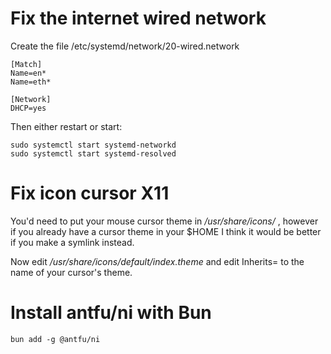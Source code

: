 
# Fix the internet wired network
Create the file /etc/systemd/network/20-wired.network

```
[Match]
Name=en*
Name=eth*

[Network]
DHCP=yes
```

Then either restart or start:
```
sudo systemctl start systemd-networkd
sudo systemctl start systemd-resolved
```

# Fix icon cursor X11
You'd need to put your mouse cursor theme in _/usr/share/icons/_ , however if you already have a cursor theme in your $HOME I think it would be better if you make a symlink instead.

Now edit _/usr/share/icons/default/index.theme_ and edit Inherits= to the name of your cursor's theme.

# Install antfu/ni with Bun

```
bun add -g @antfu/ni
```
